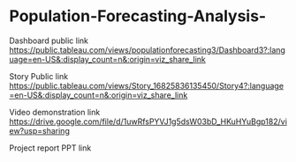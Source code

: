 # Population-Forecasting-Analysis-

Dashboard public link         https://public.tableau.com/views/populationforecasting3/Dashboard3?:language=en-US&:display_count=n&:origin=viz_share_link

Story Public link             https://public.tableau.com/views/Story_16825836135450/Story4?:language=en-US&:display_count=n&:origin=viz_share_link

Video demonstration link      https://drive.google.com/file/d/1uwRfsPYVJ1g5dsW03bD_HKuHYuBgp182/view?usp=sharing

Project report PPT link       
